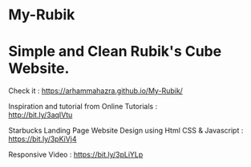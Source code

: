 # My-Rubik
<h1>Simple and Clean Rubik's  Cube Website.</h1>


Check it : https://arhammahazra.github.io/My-Rubik/

Inspiration and tutorial from Online Tutorials : <br>
http://bit.ly/3aqIVtu

Starbucks Landing Page Website Design using Html CSS & Javascript : <br>
https://bit.ly/3pKiVj4

Responsive Video :
https://bit.ly/3pLiYLp
